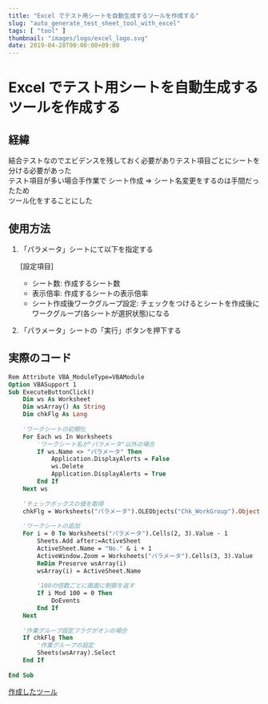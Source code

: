 ```yaml
---
title: "Excel でテスト用シートを自動生成するツールを作成する"
slug: "auto_generate_test_sheet_tool_with_excel"
tags: [ "tool" ]
thumbnail: "images/logo/excel_logo.svg"
date: 2019-04-28T00:00:00+09:00
---
```


# Excel でテスト用シートを自動生成するツールを作成する

## 経緯

結合テストなのでエビデンスを残しておく必要がありテスト項目ごとにシートを分ける必要があった  
テスト項目が多い場合手作業で シート作成 => シート名変更をするのは手間だったため  
ツール化をすることにした

## 使用方法

1. 「パラメータ」シートにて以下を指定する

    [設定項目]

    * シート数: 作成するシート数
    * 表示倍率: 作成するシートの表示倍率
    * シート作成後ワークグループ設定: チェックをつけるとシートを作成後にワークグループ(各シートが選択状態)になる

2. 「パラメータ」シートの「実行」ボタンを押下する

## 実際のコード

```vb
Rem Attribute VBA_ModuleType=VBAModule
Option VBASupport 1
Sub ExecuteButtonClick()
    Dim ws As Worksheet
    Dim wsArray() As String
    Dim chkFlg As Long
    
    'ワークシートの初期化
    For Each ws In Worksheets
        'ワークシート名が"パラメータ"以外の場合
        If ws.Name <> "パラメータ" Then
            Application.DisplayAlerts = False
            ws.Delete
            Application.DisplayAlerts = True
        End If
    Next ws
    
    'チェックボックスの値を取得
    chkFlg = Worksheets("パラメータ").OLEObjects("Chk_WorkGroup").Object.Value
    
    'ワークシートの追加
    For i = 0 To Worksheets("パラメータ").Cells(2, 3).Value - 1
        Sheets.Add after:=ActiveSheet
        ActiveSheet.Name = "No." & i + 1
        ActiveWindow.Zoom = Worksheets("パラメータ").Cells(3, 3).Value
        ReDim Preserve wsArray(i)
        wsArray(i) = ActiveSheet.Name
        
        '100の倍数ごとに画面に制御を返す
        If i Mod 100 = 0 Then
            DoEvents
        End If
    Next
    
    '作業グループ設定フラグがオンの場合
    If chkFlg Then
        '作業グループの設定
        Sheets(wsArray).Select
    End If
    
End Sub
```

[作成したツール](https://kkawazoe.github.io/images/20190428_01/テスト用シート作成ツール.zip)
